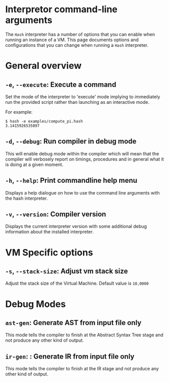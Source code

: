 # Interpretor command-line arguments

The `Hash` interpreter has a number of options that you can enable when running an instance of
a VM. This page documents options and configurations that you can change when running a `Hash`
interpreter. 

# General overview

## `-e`, `--execute`: Execute a command
Set the mode of the interpreter to 'execute' mode implying to immediately run the provided script rather than launching as an interactive mode. 

For example:

```
$ hash -e examples/compute_pi.hash
3.1415926535897
```

## `-d`, `--debug`: Run compiler in debug mode
This will enable debug mode within the compiler which will mean that the compiler will verbosely report on timings, procedures and in general
what it is doing at a given moment.

## `-h`, `--help`: Print commandline help menu
Displays a help dialogue on how to use the command line arguments with the hash interpreter. 

## `-v`, `--version`: Compiler version
Displays the current interpreter version with some additional debug information about the installed interpreter.


# VM Specific options

## `-s`, `--stack-size`: Adjust vm stack size
Adjust the stack size of the Virtual Machine. Default value is `10,0000`



# Debug Modes
## `ast-gen`: Generate AST from input file only
This mode tells the compiler to finish at the Abstract Syntax Tree stage and not produce any other kind of output.

## `ir-gen`: : Generate IR from input file only
This mode tells the compiler to finish at the IR stage and not produce any other kind of output.
